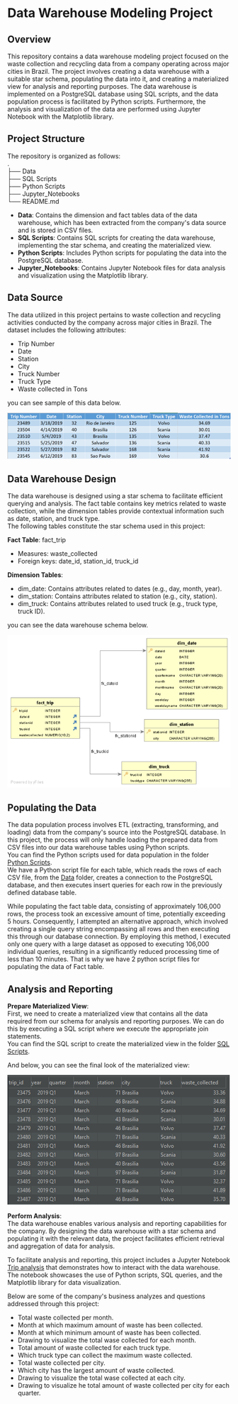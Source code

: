 # Data Warehouse Modeling Project
## Overview
This repository contains a data warehouse modeling project focused on the waste collection and recycling data from a company operating across major cities in Brazil. The project involves creating a data warehouse with a suitable star schema, populating the data into it, and creating a materialized view for analysis and reporting purposes. The data warehouse is implemented on a PostgreSQL database using SQL scripts, and the data population process is facilitated by Python scripts. Furthermore, the analysis and visualization of the data are performed using Jupyter Notebook with the Matplotlib library.

## Project Structure
The repository is organized as follows:  
.  
├── Data    
├── SQL Scripts  
├── Python Scripts  
├── Jupyter_Notebooks   
└── README.md  

- **Data**: Contains the dimension and fact tables data of the data warehouse, which has been extracted from the company's data source and is stored in CSV files.
- **SQL Scripts**: Contains SQL scripts for creating the data warehouse, implementing the star schema, and creating the materialized view.
- **Python Scripts**: Includes Python scripts for populating the data into the PostgreSQL database.
- **Jupyter_Notebooks**: Contains Jupyter Notebook files for data analysis and visualization using the Matplotlib library.

## Data Source
The data utilized in this project pertains to waste collection and recycling activities conducted by the company across major cities in Brazil. The dataset includes the following attributes:  
- Trip Number
- Date
- Station
- City
- Truck Number
- Truck Type
- Waste collected in Tons

you can see sample of this data below.

![Alt Text](https://github.com/Raed-Ashraf/Data-Warehouse-Modeling-Project/blob/main/Images/Company_Data.png)  

## Data Warehouse Design
The data warehouse is designed using a star schema to facilitate efficient querying and analysis. The fact table contains key metrics related to waste collection, while the dimension tables provide contextual information such as date, station, and truck type.  
The following tables constitute the star schema used in this project:    

**Fact Table**: fact_trip  
- Measures: waste_collected
- Foreign keys: date_id, station_id, truck_id

**Dimension Tables**:
  - dim_date: Contains attributes related to dates (e.g., day, month, year).
  - dim_station: Contains attributes related to station (e.g., city, station).
  - dim_truck: Contains attributes related to used truck (e.g., truck type, truck ID).

you can see the data warehouse schema below.

![Alt Text](https://github.com/Raed-Ashraf/Data-Warehouse-Modeling-Project/blob/main/Images/DWH_Star_Schema.png)   

## Populating the Data
The data population process involves ETL (extracting, transforming, and loading) data from the company's source into the PostgreSQL database. In this project, the process will only handle loading the prepared data from CSV files into our data warehouse tables using Python scripts.  
You can find the Python scripts used for data population in the folder [Python Scripts](https://github.com/Raed-Ashraf/Data-Warehouse-Modeling-Project/blob/main/Python%20Scripts).  
We have a Python script file for each table, which reads the rows of each CSV file, from the [Data](https://github.com/Raed-Ashraf/Data-Warehouse-Modeling-Project/blob/main/Data) folder, creates a connection to the PostgreSQL database, and then executes insert queries for each row in the previously defined database table.  

While populating the fact table data, consisting of approximately 106,000 rows, the process took an excessive amount of time, potentially exceeding 5 hours. Consequently, I attempted an alternative approach, which involved creating a single query string encompassing all rows and then executing this through our database connection. By employing this method, I executed only one query with a large dataset as opposed to executing 106,000 individual queries, resulting in a significantly reduced processing time of less than 10 minutes. That is why we have 2 python script files for populating the data of Fact table.

## Analysis and Reporting
**Prepare Materialized View**:  
First, we need to create a materialized view that contains all the data required from our schema for analysis and reporting purposes. We can do this by executing a SQL script where we execute the appropriate join statements.  
You can find the SQL script to create the materialized view in the folder [SQL Scripts](https://github.com/Raed-Ashraf/Data-Warehouse-Modeling-Project/blob/main/SQL%20Scripts).  

And below, you can see the final look of the materialized view:

![Alt Text](https://github.com/Raed-Ashraf/Data-Warehouse-Modeling-Project/blob/main/Images/Materialzed%20view.png)  

**Perform Analysis**:  
The data warehouse enables various analysis and reporting capabilities for the company. By designing the data warehouse with a star schema and populating it with the relevant data, the project facilitates efficient retrieval and aggregation of data for analysis.

To facilitate analysis and reporting, this project includes a Jupyter Notebook [Trip analysis](https://github.com/Raed-Ashraf/Data-Warehouse-Modeling-Project/blob/main/Jupyter_Notebooks/Trip_analysis.ipynb) that demonstrates how to interact with the data warehouse. The notebook showcases the use of Python scripts, SQL queries, and the Matplotlib library for data visualization.  

Below are some of the company's business analyzes and questions addressed through this project:
- Total waste collected per month.  
-	Month at which maximum amount of waste has been collected.  
-	Month at which minimum amount of waste has been collected.  
-	Drawing to visualize the total wase collected for each month.  
-	Total amount of waste collected for each truck type.  
-	Which truck type can collect the maximum waste collected.  
-	Total waste collected per city.  
-	Which city has the largest amount of waste collected.  
-	Drawing to visualize the total wase collected at each city.  
-	Drawing to visualize he total amount of waste collected per city for each quarter.  


